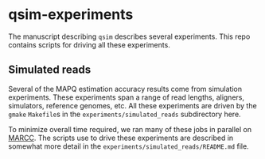 # qsim-experiments

The manuscript describing `qsim` describes several experiments.  This repo contains scripts for driving all these experiments.

## Simulated reads

Several of the MAPQ estimation accuracy results come from simulation experiments.  These experiments span a range of read lengths, aligners, simulators, reference genomes, etc.  All these experiments are driven by the `gmake` `Makefile`s in the `experiments/simulated_reads` subdirectory here.

To minimize overall time required, we ran many of these jobs in parallel on [MARCC](https://www.marcc.jhu.edu).  The scripts use to drive these experiments are described in somewhat more detail in the `experiments/simulated_reads/README.md` file.
